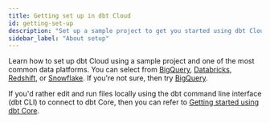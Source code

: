 ```yaml
---
title: Getting set up in dbt Cloud
id: getting-set-up
description: "Set up a sample project to get you started using dbt Cloud."
sidebar_label: "About setup"
---
```


Learn how to set up dbt Cloud using a sample project and one of the most common data platforms. You can select from [BigQuery](/docs/develop/getting-started/getting-set-up/setting-up-bigquery), [Databricks](/docs/develop/getting-started/getting-set-up/setting-up-databricks), [Redshift](/docs/develop/getting-started/getting-set-up/setting-up-redshift), or [Snowflake](/docs/develop/getting-started/getting-set-up/setting-up-snowflake). If you're not sure, then try [BigQuery](/docs/develop/getting-started/getting-set-up/setting-up-bigquery). 

If you'd rather edit and run files locally using the dbt command line interface (dbt CLI) to connect to dbt Core, then you can refer to [Getting started using dbt Core](/docs/develop/getting-started/getting-started-dbt-core).

